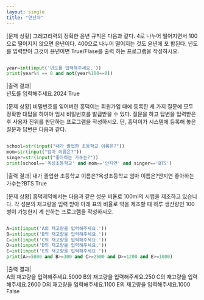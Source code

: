 ```yaml
---
layout: single
title: "연산자"
---
```


[문제 상황]
그레고리력의 정확한 윤년 규칙은 다음과 같다. 4로 나누어 떨어지면서 100으로 떨어지지 않으면 윤년이다. 400으로 나누어 떨어지는 것도 윤년에 포 함된다. 년도를 입력받아 그것이 윤년이면 True/Flase를 출력 하는 프로그램을 작성하시오.
~~~ python

year=int(input('년도를 입력해주세요.'))
print(year%4 == 0 and not(year%100==0))

~~~
|출력 결과|  
년도를 입력해주세요.2024
True

[문제 상황]
비밀번호를 잊어버린 흥덕이는 회원가입 때에 등록한 세 가지 질문에 모두 정확한 대답을 하여야 임시 비밀번호를 발급받을 수 있다. 질문을 하고 답변을 입력받은 후 사용자 진위를 판단하는 프로그램을 작성하시오. 단, 흥덕이가 시스템에 등록해 놓은 질문과 답변은 다음과 같다.
~~~python

school=str(input("내가 졸업한 초등학교 이름은?"))
mom=str(input("엄마 이름은?"))
singer=str(input("좋아하는 가수는?"))
print(school=='옥성초등학교' and mom=='안지연' and singer=='BTS')

~~~
|출력 결과|
내가 졸업한 초등학교 이름은?옥성초등학교
엄마 이름은?안지연
좋아하는 가수는?BTS
True

[문제 상황]
흥덕제약에서는 다음과 같은 성분 비율로 100ml의 시럽을 제조하고 있습니다. 각 성분의 재고량을 입력 받아 아래 표의 비율로 약을 제조할 때 하루 생산량인 100병이 가능한지 계 산하는 프로그램을 작성하시오.
~~~ python

A=int(input('A의 재고량을 입력해주세요.'))
B=int(input('B의 재고량을 입력해주세요.'))
C=int(input('C의 재고량을 입력해주세요.'))
D=int(input('D의 재고량을 입력해주세요.'))
E=int(input('E의 재고량을 입력해주세요.'))
print(A>=5000 and B>=300 and C>=2500 and D>=1200 and E>=1000)

~~~
|출력 결과|  
A의 재고량을 입력해주세요.5000
B의 재고량을 입력해주세요.250
C의 재고량을 입력해주세요.2600
D의 재고량을 입력해주세요.1100
E의 재고량을 입력해주세요.1000
False


